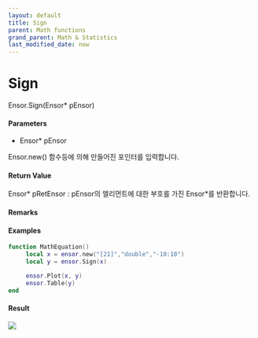 ```yaml
---
layout: default
title: Sign
parent: Math functions
grand_parent: Math & Statistics
last_modified_date: now
---
```


# Sign

Ensor.Sign\(Ensor\* pEnsor\)

#### Parameters

* Ensor\* pEnsor

Ensor.new\(\) 함수등에 의해 만들어진 포인터를 입력합니다.

#### Return Value

Ensor\* pRetEnsor : pEnsor의 엘리먼트에 대한 부호를 가진 Ensor\*를 반환합니다.

#### Remarks

#### Examples

```lua
function MathEquation()
     local x = ensor.new("[21]","double","-10:10")
     local y = ensor.Sign(x)

     ensor.Plot(x, y)
     ensor.Table(y)
end
```

#### Result

![](./MathAPI/SignResult.png)

